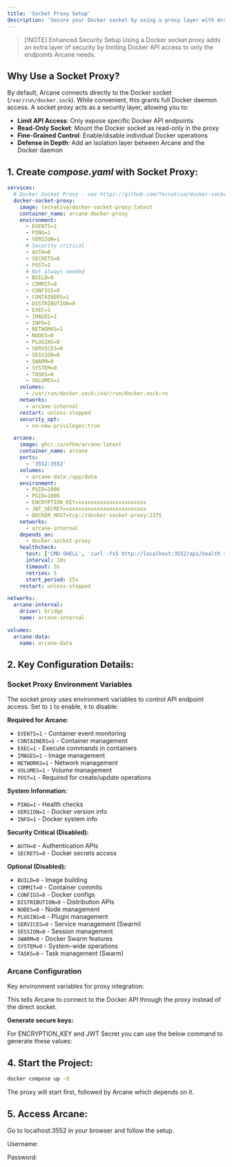 ```yaml
---
title: 'Socket Proxy Setup'
description: 'Secure your Docker socket by using a proxy layer with Arcane.'
---
```


<script lang="ts">
import { Snippet } from '$lib/components/ui/snippet/index.js';
import { Link } from '$lib/components/ui/link/index.js';
</script>

> [!NOTE] Enhanced Security Setup
> Using a Docker socket proxy adds an extra layer of security by limiting Docker API access to only the endpoints Arcane needs.

## Why Use a Socket Proxy?

By default, Arcane connects directly to the Docker socket (`/var/run/docker.sock`). While convenient, this grants full Docker daemon access. A socket proxy acts as a security layer, allowing you to:

- **Limit API Access**: Only expose specific Docker API endpoints
- **Read-Only Socket**: Mount the Docker socket as read-only in the proxy
- **Fine-Grained Control**: Enable/disable individual Docker operations
- **Defense in Depth**: Add an isolation layer between Arcane and the Docker daemon

## 1. Create **_compose.yaml_** with Socket Proxy:

```yaml
services:
  # Docker Socket Proxy - see https://github.com/Tecnativa/docker-socket-proxy
  docker-socket-proxy:
    image: tecnativa/docker-socket-proxy:latest
    container_name: arcane-docker-proxy
    environment:
      - EVENTS=1
      - PING=1
      - VERSION=1
      # Security critical
      - AUTH=0
      - SECRETS=0
      - POST=1
      # Not always needed
      - BUILD=0
      - COMMIT=0
      - CONFIGS=0
      - CONTAINERS=1
      - DISTRIBUTION=0
      - EXEC=1
      - IMAGES=1
      - INFO=1
      - NETWORKS=1
      - NODES=0
      - PLUGINS=0
      - SERVICES=0
      - SESSION=0
      - SWARM=0
      - SYSTEM=0
      - TASKS=0
      - VOLUMES=1
    volumes:
      - /var/run/docker.sock:/var/run/docker.sock:ro
    networks:
      - arcane-internal
    restart: unless-stopped
    security_opt:
      - no-new-privileges:true

  arcane:
    image: ghcr.io/ofkm/arcane:latest
    container_name: arcane
    ports:
      - '3552:3552'
    volumes:
      - arcane-data:/app/data
    environment:
      - PUID=1000
      - PGID=1000
      - ENCRYPTION_KEY=xxxxxxxxxxxxxxxxxxxxxx
      - JWT_SECRET=xxxxxxxxxxxxxxxxxxxxxxxxxx
      - DOCKER_HOST=tcp://docker-socket-proxy:2375
    networks:
      - arcane-internal
    depends_on:
      - docker-socket-proxy
    healthcheck:
      test: ['CMD-SHELL', 'curl -fsS http://localhost:3552/api/health >/dev/null || exit 1']
      interval: 10s
      timeout: 3s
      retries: 5
      start_period: 15s
    restart: unless-stopped

networks:
  arcane-internal:
    driver: bridge
    name: arcane-internal

volumes:
  arcane-data:
    name: arcane-data
```

## 2. Key Configuration Details:

### Socket Proxy Environment Variables

The socket proxy uses environment variables to control API endpoint access. Set to `1` to enable, `0` to disable:

**Required for Arcane:**
- `EVENTS=1` - Container event monitoring
- `CONTAINERS=1` - Container management
- `EXEC=1` - Execute commands in containers
- `IMAGES=1` - Image management
- `NETWORKS=1` - Network management
- `VOLUMES=1` - Volume management
- `POST=1` - Required for create/update operations

**System Information:**
- `PING=1` - Health checks
- `VERSION=1` - Docker version info
- `INFO=1` - Docker system info

**Security Critical (Disabled):**
- `AUTH=0` - Authentication APIs
- `SECRETS=0` - Docker secrets access

**Optional (Disabled):**
- `BUILD=0` - Image building
- `COMMIT=0` - Container commits
- `CONFIGS=0` - Docker configs
- `DISTRIBUTION=0` - Distribution APIs
- `NODES=0` - Node management
- `PLUGINS=0` - Plugin management
- `SERVICES=0` - Service management (Swarm)
- `SESSION=0` - Session management
- `SWARM=0` - Docker Swarm features
- `SYSTEM=0` - System-wide operations
- `TASKS=0` - Task management (Swarm)

### Arcane Configuration

Key environment variables for proxy integration:

<Snippet text="DOCKER_HOST=tcp://docker-socket-proxy:2375" class="mt-2" />

This tells Arcane to connect to the Docker API through the proxy instead of the direct socket.

**Generate secure keys:**

For ENCRYPTION_KEY and JWT Secret you can use the below command to generate these values:

<Snippet text="openssl rand -base64 32" class="mt-2 max-w-[300px]" />

## 4. Start the Project:

```bash
docker compose up -d
```

The proxy will start first, followed by Arcane which depends on it.

## 5. Access Arcane:

Go to <Link href="http://localhost:3552">localhost:3552</Link> in your browser and follow the setup.

Username:
<Snippet text="arcane" class="mt-2 max-w-[300px]" />

Password:
<Snippet text="arcane-admin" class="mt-2 max-w-[300px]" />
